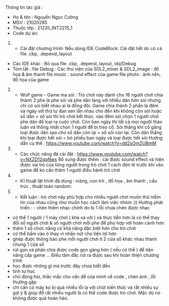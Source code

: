 Thông tin tác giả : 
- Họ & tên : Nguyễn Ngọc Cường
- MSV : 21020285
- Thuộc lớp : 2122II_INT2215_1
- Code dự án:
1) - Cài đặt chương trình: Nếu dùng IDE CodeBlock: Cài đặt hết do có cả file .cbp, .depend,.layout
- Các IDE khác : Bỏ qua file .cbp, .depend,.layout, obj/Debug
- Tóm tắt : file Debug : Các thư viện của SDL2_mixer & SDL2_image : đồ họa & âm thanh
            file music : sound effect của game
            file photo : ảnh nền, đồ họa của game
2) - Wolf game - Game ma sói : Trò chơi này dành cho 16 người chơi chia thành 2 phe là phe sói và phe dân làng với nhiều dân hơn sói nhưng chỉ có sói biết nhau ai là đồng đội. Game chìa thành 2 phần là đêm và ngày với thứ tự đan xen lẫn nhau cho đến khi không còn sói hoặc số dân = số sói thì trò chơi kết thúc. vào đêm sói chọn 1 người chơi phe dân để loại ra cuộc chơi. Còn ban ngày thì tất cả mọi người thảo luận và thống nhất chọn 1 người để bị treo cổ. Sói thắng khi cố gắng loại được dân sao cho số dân còn lại = số sói còn lại. Còn dân thắng khi loại được hết sói = bỏ phiếu ban ngày và loại được hết sói
Hướng dẫn cụ thể : https://www.youtube.com/watch?v=dd2sOmZUBmM
3) - Các chức năng đã cài đặt : https://www.youtube.com/watch?v=NXZD12qpNws
Bổ sung được thêm : cài được sound effect và hiện được vai trò của từng người trong trò chơi 1 cách đơn lẻ trước khi vào game để ko cần thêm 1 người điều hành trò chơi
4) - Kĩ thuật lật trình đã dùng : mảng, con trỏ , đồ họa , âm thanh , cấu trúc , thuật toán random:
5) - Kết luận : trò chơi này phù hợp cho nhiều người chơi muốn thử niềm tin của nhau cũng như muốn học cách làm việc nhóm :)) 
Hướng phát triển : - chèn thêm nhạc chính do bị 1 lỗi chưa chèn được nhạc
- có thể 1 người / 1 máy chơi ( khá xa vời ) và thực tiễn hơn là có thể thay đổi số người chơi & số người chơi mỗi phe để phù hợp với hoàn cảnh hơn
- thêm 1 số chức năng có khả năng đặc biệt hơn cho trò chơi
- có thể bấm vào ô thay vì nhấn nút cho tiện lợi hơn
- ghép được thông báo phe mỗi người chơi ở 2 cửa sổ khác nhau thành chung 1 cửa số
- rút gọn và phân chia được code gọn gàng hơn ( nếu có thể ) để tiện nâng cấp game
...
Điều tâm đắc rút ra được sau khi hoàn thiện chương trình
- học được những gì mà trước đây chưa biết đến
- tính tự học
- chủ động hỏi, thắc mắc cho vấn đề của mình về code , chèn ảnh , lỗi thường gặp
- chỉ cần có máy ko bị quá nhiều lỗi lạ với chút kiến thức và rất nhiều sự gợi ý & giúp đỡ rất nhiều người là có thể code được trò chơi. Mặc dù nó không được quá hoàn hảo.
